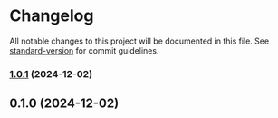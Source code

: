 # Changelog

All notable changes to this project will be documented in this file. See [standard-version](https://github.com/conventional-changelog/standard-version) for commit guidelines.

### [1.0.1](https://github.com/AntoniadisCorp/ng-wind/compare/v1.0.0...v1.0.1) (2024-12-02)

## 0.1.0 (2024-12-02)

